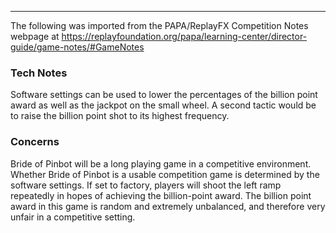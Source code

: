 ***
The following was imported from the PAPA/ReplayFX Competition Notes webpage at https://replayfoundation.org/papa/learning-center/director-guide/game-notes/#GameNotes
### Tech Notes
            
Software settings can be used to lower the percentages of the billion point award as well as the jackpot on the small wheel. A second tactic would be to raise the billion point shot to its highest frequency.

### Concerns
Bride of Pinbot will be a long playing game in a competitive environment. Whether Bride of Pinbot is a usable competition game is determined by the software settings. If set to factory, players will shoot the left ramp repeatedly in hopes of achieving the billion-point award. The billion point award in this game is random and extremely unbalanced, and therefore very unfair in a competitive setting.
